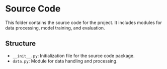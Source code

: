 # Source Code

This folder contains the source code for the project. It includes modules for data processing, model training, and evaluation.

## Structure

- `__init__.py`: Initialization file for the source code package.
- `data.py`: Module for data handling and processing.
